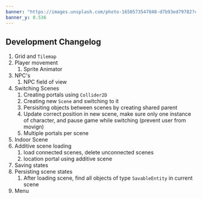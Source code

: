 ```yaml
---
banner: "https://images.unsplash.com/photo-1650573547848-d7b93ed79782?crop=entropy&cs=tinysrgb&fit=max&fm=jpg&ixid=MnwzNjAwOTd8MHwxfHNlYXJjaHw2NHx8cG9rZW1vbnxlbnwwfDB8fHwxNjc3MjUxNDI2&ixlib=rb-4.0.3"
banner_y: 0.536
---
```


## Development Changelog

1. Grid and `Tilemap`
2. Player movement
	1. Sprite Animator
3. NPC's
	1. NPC field of view
4. Switching Scenes
	1. Creating portals using `Collider2D`
	2. Creating new `Scene` and switching to it
	3. Persisiting objects between scenes by creating shared parent
	4. Update correct position in new scene, make sure only one instance of character, and pause game while switching (prevent user from movign)
	5. Multiple portals per scene
5. Indoor Scene
6. Additive scene loading
	1. load connected scenes, delete unconnected scenes
	2. location portal using additive scene
7. Saving states
8. Persisting scene states
	1. After loading scene, find all objects of type `SavableEntity` in current scene
9. Menu

